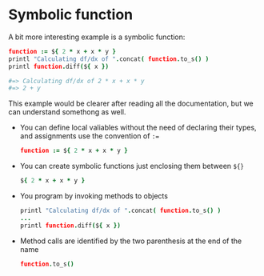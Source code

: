 # Symbolic function

A bit more interesting example is a symbolic function:

```CoffeeScript
function := ${ 2 * x + x * y }
printl "Calculating df/dx of ".concat( function.to_s() )
printl function.diff(${ x })

#=> Calculating df/dx of 2 * x + x * y
#=> 2 + y
```

This example would be clearer after reading all the documentation, but we can understand somethong as well.

* You can define local valiables without the need of declaring their types, and assignments use the convention
  of `:=` 

  ```CoffeeScript
  function := ${ 2 * x + x * y }
  ```
  
* You can create symbolic functions just enclosing them between `${}`
  
  ```CoffeeScript
  ${ 2 * x + x * y }
  ```
  
* You program by invoking methods to objects

  ```CoffeeScript
  printl "Calculating df/dx of ".concat( function.to_s() )
  ...
  printl function.diff(${ x })
  ```
  
* Method calls are identified by the two parenthesis at the end of the name

  ```CoffeeScript
  function.to_s()
  ```
  
  
  
  
